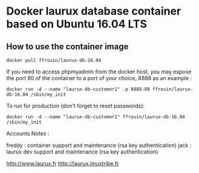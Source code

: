 # Docker laurux database container based on Ubuntu 16.04 LTS

## How to use the container image

	docker pull ffrouin/laurux-db-16.04

If you need to access phpmyadmin from the docker host, you may expose the port 80 of the container to a port of your choice, 8888 as an example :

	docker run -d --name "laurux-db-customer1" -p 8888:80 ffrouin/laurux-db-16.04 /sbin/my_init

To run for production (don't forget to reset passwords):

	docker run -d --name "laurux-db-customer1" ffrouin/laurux-db-16.04 /sbin/my_init

Accounts Notes :

freddy : container support and maintenance (rsa key authentication)
jack : laurux dev support and maintenance (rsa key authentication)

http://www.laurux.fr
http://laurux.linuxtribe.fr

